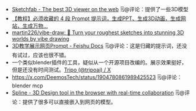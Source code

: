 - [Sketchfab - The best 3D viewer on the web](https://sketchfab.com/) 🗒@评论：提供了一些3D模型
- [【教程】必须收藏的 4 段 Prompt 提示词，生成PPT、生成3D动画，生成网站，生成万物...](https://mp.weixin.qq.com/s/mUThidjurJkLauQDU8ceCQ)
- [martin226/vibe-draw: 🎨 Turn your roughest sketches into stunning 3D worlds by vibe drawing](https://github.com/martin226/vibe-draw)
- [‌‍​‌​​​​​‬​‬​‬​‌​‌​‍​﻿​﻿‍‬​‍​​​​⁠‬​﻿‬‍​﻿‍​​‍​‬​​​‬3D教学展示网页Prompt - Feishu Docs](https://xiangyangqiaomu.feishu.cn/wiki/N6DTwhykIiGhfakYbvocvBCpnXc?fromScene=spaceOverview) 🗒@评论：这是归藏的提示词，还没有试过，应该也很不错。
- 一个类似blender插件的工具，疑似从一个开源项目改编的。展示效果挺好，但是还没有时间测试。[Tripo (@tripoai) / X](https://x.com/tripoai)
- https://x.com/DeemosTech/status/1904780861989425523 🗒@评论：blender mcp
- [Spline - 3D Design tool in the browser with real-time collaboration](https://spline.design/?utm_source=google&utm_medium=cpc&utm_term=software%20to%20design%203d%20models&utm_campaign=22304331114&utm_content=736975955915&gad_source=1&gclid=Cj0KCQjw16O_BhDNARIsAC3i2GC7jYurid8s-ZYUkXvrGq281YCKj7DJHdtYSe2eeDb76HVAnjvg4tsaAsTaEALw_wcB)  🗒@评论：提供了很多可以直接嵌入到网页的模型。
